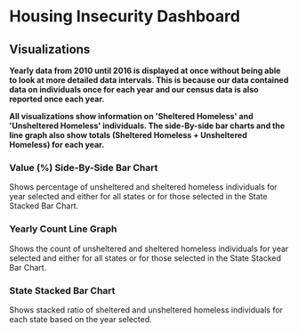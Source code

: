 # Housing Insecurity Dashboard
## Visualizations
**Yearly data from 2010 until 2016 is displayed at once without being able to look at more detailed data intervals. This is because our data contained data on individuals once for each year and our census data is also reported once each year.**

**All visualizations show information on 'Sheltered Homeless' and 'Unsheltered Homeless' individuals. The side-By-side bar charts and the line graph also show totals (Sheltered Homeless + Unsheltered Homeless) for each year.**

### **Value (%) Side-By-Side Bar Chart**   
Shows percentage of unsheltered and sheltered homeless individuals for year selected and either for all states or for those selected in the State Stacked Bar Chart.

### **Yearly Count Line Graph**   
Shows the count of unsheltered and sheltered homeless individuals for year selected and either for all states or for those selected in the State Stacked Bar Chart.

### **State Stacked Bar Chart**   
Shows stacked ratio of sheltered and unsheltered homeless individuals for each state based on the year selected. 